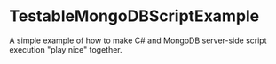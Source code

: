 TestableMongoDBScriptExample
============================

A simple example of how to make C# and MongoDB server-side script execution "play nice" together.

